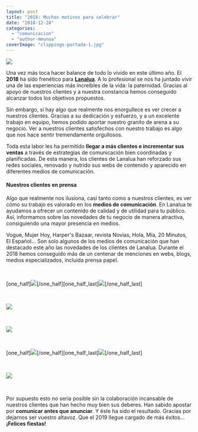 ```yaml
---
layout: post
title: "2018: Muchos motivos para celebrar"
date: "2018-12-28"
categories: 
  - "comunicacion"
  - "author-mmunoa"
coverImage: "clippings-portada-1.jpg"
---
```


![](/images/clippings-portada-1.jpg)

Una vez más toca hacer balance de todo lo vivido en este último año. El **2018** ha sido frenético para [**Lanalua**](https://lanalua.com/#home). A lo profesional se nos ha juntado vivir una de las experiencias más increíbles de la vida: la paternidad. Gracias al apoyo de nuestros clientes y a nuestra constancia hemos conseguido alcanzar todos los objetivos propuestos.

Sin embargo, si hay algo que realmente nos enorgullece es ver crecer a nuestros clientes. Gracias a su dedicación y esfuerzo, y a un excelente trabajo en equipo, hemos podido aportar nuestro granito de arena a su negocio. Ver a nuestros clientes satisfechos con nuestro trabajo es algo que nos hace sentir tremendamente orgullosos.

Toda esta labor les ha permitido **llegar a más clientes e incrementar sus ventas** a través de estrategias de comunicación bien coordinadas y planificadas. De esta manera, los clientes de Lanalua han reforzado sus redes sociales, renovado y nutrido sus webs de contenido y aparecido en diferentes medios de comunicación.

#### Nuestros clientes en prensa

Algo que realmente nos ilusiona, casi tanto como a nuestros clientes, es ver cómo su trabajo es valorado en los **medios de comunicación**. En Lanalua te ayudamos a ofrecer un contenido de calidad y de utilidad para tu público. Así, informamos sobre las novedades de tu negocio de manera atractiva, consiguiendo una mayor presencia en medios.

Vogue, Mujer Hoy, Harper's Bazaar, revista Novias, Hola, Mía, 20 Minutos, El Español... Son solo algunos de los medios de comunicación que han destacado este año las novedades de los clientes de Lanalua. Durante el 2018 hemos conseguido más de un centenar de menciones en webs, blogs, medios especializados, incluida prensa papel.

 

\[one\_half\]![](/images/clipping-1.jpg)\[/one\_half\]\[one\_half\_last\]![](/images/clipping-2.jpg)\[/one\_half\_last\]

 

![](/images/clipping-3.jpg)

 

![](/images/clipping-4.jpg)

 

\[one\_half\]![](/images/clipping-5.jpg)\[/one\_half\]\[one\_half\_last\]![](/images/clipping-5-2.jpg)\[/one\_half\_last\]

 

![](/images/clipping-6.jpg)

 

Por supuesto esto no sería posible sin la colaboración incansable de nuestros clientes que han hecho muy bien sus deberes. Han sabido apostar por **comunicar antes que anunciar**. Y éste ha sido el resultado. Gracias por dejarnos ser vuestro altavoz. Que el 2019 llegue cargado de más éxitos... **¡Felices fiestas!**
